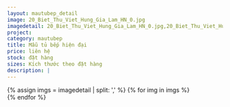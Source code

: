 ```yaml
---
layout: mautubep_detail
image: 20_Biet_Thu_Viet_Hung_Gia_Lam_HN_0.jpg
imagedetail: 20_Biet_Thu_Viet_Hung_Gia_Lam_HN_0.jpg,20_Biet_Thu_Viet_Hung_Gia_Lam_HN_1.jpg,20_Biet_Thu_Viet_Hung_Gia_Lam_HN_2.jpg,20_Biet_Thu_Viet_Hung_Gia_Lam_HN_3.jpg
project:
category: mautubep
title: Mẫu tủ bếp hiện đại
price: liên hệ
stock: đặt hàng
sizes: Kích thước theo đặt hàng
description: |
---
```

<section class="no-padding" id="two">
	<div class="container-fluid">
	<div class="row-no-gutters">
	{% assign imgs = imagedetail | split: ',' %}
	{% for img in imgs %}
	   <div class="col-lg-6 col-sm-6 col-md-6"> 
			<a href="#" class="portfolio-box">
			<img src="{{site.baseurl}}/assets/images/tubep/{{img}}" class="image main" alt="">
			</a>
		</div>
	{% endfor %}			
	</div>
	</div>
</section>